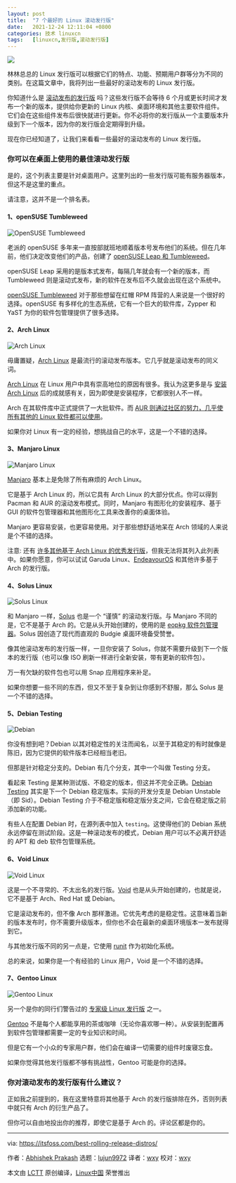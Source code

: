 ```yaml
---
layout: post
title:	"7 个最好的 Linux 滚动发行版"
date:	2021-12-24 12:11:04 +0800 
categories:	技术 linuxcn 
tags:	[linuxcn,发行版,滚动发行版]
---
```



![](/Asserts/Images/album/202112/24/121027sioukeih5bmp5c5l.jpg)


林林总总的 Linux 发行版可以根据它们的特点、功能、预期用户群等分为不同的类别。在这篇文章中，我将列出一些最好的滚动发布的 Linux 发行版。


你知道什么是 [滚动发布的发行版](https://itsfoss.com/rolling-release/) 吗？这些发行版不会等待 6 个月或更长时间才发布一个新的版本，提供给你更新的 Linux 内核、桌面环境和其他主要软件组件。它们会在这些组件发布后很快就进行更新。你不必将你的发行版从一个主要版本升级到下一个版本，因为你的发行版会定期得到升级。


现在你已经知道了，让我们来看看一些最好的滚动发布的 Linux 发行版。


### 你可以在桌面上使用的最佳滚动发行版


是的，这个列表主要是针对桌面用户。这里列出的一些发行版可能有服务器版本，但这不是这里的重点。


请注意，这并不是一个排名表。


#### 1、openSUSE Tumbleweed


![OpenSUSE Tumbleweed](/Asserts/Images/album/202112/24/121104r6jz66z6mkprnho0.png)


老派的 openSUSE 多年来一直按部就班地顺着版本号发布他们的系统。但在几年前，他们决定改变他们的产品，创建了 [openSUSE Leap 和 Tumbleweed](https://itsfoss.com/opensuse-leap-vs-tumbleweed/)。


openSUSE Leap 采用的是版本式发布，每隔几年就会有一个新的版本，而 Tumbleweed 则是滚动式发布，新的软件在发布后不久就会出现在这个系统中。


[openSUSE Tumbleweed](https://get.opensuse.org/tumbleweed/) 对于那些想留在红帽 RPM 阵营的人来说是一个很好的选择。openSUSE 有多样化的生态系统，它有一个巨大的软件库，Zypper 和 YaST 为你的软件包管理提供了很多选择。


#### 2、Arch Linux


![Arch Linux](/Asserts/Images/album/202112/24/121104e4xz0m1p1shmtbqp.png)


毋庸置疑，[Arch Linux](https://archlinux.org/) 是最流行的滚动发布版本。它几乎就是滚动发布的同义词。


[Arch Linux](https://itsfoss.com/why-arch-linux/) 在 Linux 用户中具有崇高地位的原因有很多。我认为这更多是与 [安装 Arch Linux](https://itsfoss.com/install-arch-linux/) 后的成就感有关，因为即使是安装程序，它都很别人不一样。


Arch 在其软件库中正式提供了一大批软件。而 [AUR 则通过社区的努力，几乎使所有其他的 Linux 软件都可以使用](https://itsfoss.com/aur-arch-linux/)。


如果你对 Linux 有一定的经验，想挑战自己的水平，这是一个不错的选择。


#### 3、Manjaro Linux


![Manjaro Linux](/Asserts/Images/album/202112/24/121105crzxlylbhppah4g8.png)


[Manjaro](https://manjaro.org/) 基本上是免除了所有麻烦的 Arch Linux。


它是基于 Arch Linux 的，所以它具有 Arch Linux 的大部分优点。你可以得到 Pacman 和 AUR 的滚动发布模式。同时，Manjaro 有图形化的安装程序、基于 GUI 的软件包管理器和其他图形化工具来改善你的桌面体验。


Manjaro 更容易安装，也更容易使用。对于那些想舒适地呆在 Arch 领域的人来说是个不错的选择。


注意: 还有 [许多其他基于 Arch Linux 的优秀发行版](https://itsfoss.com/arch-based-linux-distros/)，但我无法将其列入此列表中。如果你愿意，你可以试试 Garuda Linux、[EndeavourOS](https://endeavouros.com/) 和其他许多基于 Arch 的发行版。


#### 4、Solus Linux


![Solus Linux](/Asserts/Images/album/202112/24/121105satqqg3glqqq95eb.png)


和 Manjaro 一样，[Solus](https://getsol.us/home/) 也是一个 “谨慎” 的滚动发行版。与 Manjaro 不同的是，它不是基于 Arch 的。它是从头开始创建的，使用的是 [eopkg 软件包管理器](https://itsfoss.com/eopkg-commands/)。Solus 因创造了现代而直观的 Budgie 桌面环境备受赞誉。


像其他滚动发布的发行版一样，一旦你安装了 Solus，你就不需要升级到下一个版本的发行版（也可以像 ISO 刷新一样进行全新安装，带有更新的软件包）。


万一有欠缺的软件包也可以用 Snap 应用程序来补足。


如果你想要一些不同的东西，但又不至于复杂到让你感到不舒服，那么 Solus 是一个不错的选择。


#### 5、Debian Testing


![Debian](/Asserts/Images/album/202112/24/121105ahp1b5v5u91vhjpp.png)


你没有想到吧？Debian 以其对稳定性的关注而闻名，以至于其稳定的有时就像是陈旧，因为它提供的软件版本已经相当老旧。


但那是针对稳定分支的。Debian 有几个分支，其中一个叫做 Testing 分支。


看起来 Testing 是某种测试版、不稳定的版本，但这并不完全正确。[Debian Testing](https://wiki.debian.org/DebianTesting) 其实是下一个 Debian 稳定版本。实际的开发分支是 Debian Unstable（即 Sid）。Debian Testing 介于不稳定版和稳定版分支之间，它会在稳定版之前添加新的功能。


有些人在配置 Debian 时，在源列表中加入 `testing`。这使得他们的 Debian 系统永远停留在测试阶段。这是一种滚动发布的模式，Debian 用户可以不必离开舒适的 APT 和 deb 软件包管理系统。


#### 6、Void Linux


![Void Linux](/Asserts/Images/album/202112/24/121105kwncilaqw4gi6wnm.png)


这是一个不寻常的、不太出名的发行版。[Void](https://voidlinux.org/) 也是从头开始创建的，也就是说，它不是基于 Arch、Red Hat 或 Debian。


它是滚动发布的，但不像 Arch 那样激进。它优先考虑的是稳定性。这意味着当新的版本发布时，你不需要升级版本，但你也不会在最新的桌面环境版本一发布就得到它。


与其他发行版不同的另一点是，它使用 [runit](http://smarden.org/runit/) 作为初始化系统。


总的来说，如果你是一个有经验的 Linux 用户，Void 是一个不错的选择。


#### 7、Gentoo Linux


![Gentoo Linux](/Asserts/Images/album/202112/24/121105l67072zotp33oaot.png)


另一个是你的同行们警告过的 [专家级 Linux 发行版](https://itsfoss.com/advanced-linux-distros/) 之一。


[Gentoo](https://www.gentoo.org/) 不是每个人都能享用的茶或咖啡（无论你喜欢哪一种）。从安装到配置再到软件包管理都需要一定的专业知识和时间。


但是它有一个小众的专家用户群，他们会在编译一切需要的组件时废寝忘食。


如果你觉得其他发行版都不够有挑战性，Gentoo 可能是你的选择。


### 你对滚动发布的发行版有什么建议？


正如我之前提到的，我在这里特意将其他基于 Arch 的发行版排除在外，否则列表中就只有 Arch 的衍生产品了。


但你可以自由地投出你的推荐，即使它是基于 Arch 的。评论区都是你的。




---


via: <https://itsfoss.com/best-rolling-release-distros/>


作者：[Abhishek Prakash](https://itsfoss.com/author/abhishek/) 选题：[lujun9972](https://github.com/lujun9972) 译者：[wxy](https://github.com/wxy) 校对：[wxy](https://github.com/wxy)


本文由 [LCTT](https://github.com/LCTT/TranslateProject) 原创编译，[Linux中国](https://linux.cn/) 荣誉推出
